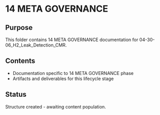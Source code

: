 # 14 META GOVERNANCE

## Purpose
This folder contains 14 META GOVERNANCE documentation for 04-30-06_H2_Leak_Detection_CMR.

## Contents
- Documentation specific to 14 META GOVERNANCE phase
- Artifacts and deliverables for this lifecycle stage

## Status
Structure created - awaiting content population.
